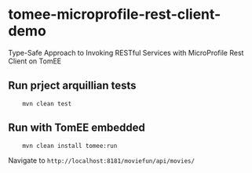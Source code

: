 # tomee-microprofile-rest-client-demo
Type-Safe Approach to Invoking RESTful Services with MicroProfile Rest Client on TomEE

## Run prject arquillian tests
        mvn clean test
        
## Run with TomEE embedded
        mvn clean install tomee:run
Navigate to `http://localhost:8181/moviefun/api/movies/`
